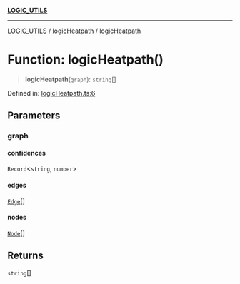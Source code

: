 [**LOGIC_UTILS**](../../README.md)

***

[LOGIC_UTILS](../../README.md) / [logicHeatpath](../README.md) / logicHeatpath

# Function: logicHeatpath()

> **logicHeatpath**(`graph`): `string`[]

Defined in: [logicHeatpath.ts:6](https://github.com/dailker/everyutil/blob/9b590f3b464c4883aa51a0e840c616072d918dc8/src/logic/logicHeatpath.ts#L6)

## Parameters

### graph

#### confidences

`Record`\<`string`, `number`\>

#### edges

[`Edge`](../../createDecisionGraph/interfaces/Edge.md)[]

#### nodes

[`Node`](../../createDecisionGraph/interfaces/Node.md)[]

## Returns

`string`[]
